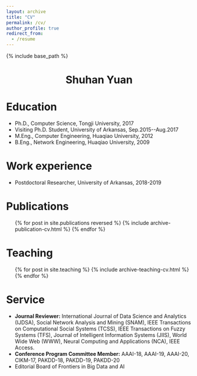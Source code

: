 ```yaml
---
layout: archive
title: "CV"
permalink: /cv/
author_profile: true
redirect_from:
  - /resume
---
```


{% include base_path %}
<center> <h1>Shuhan Yuan</h1> </center>

Education
======
* Ph.D., Computer Science, Tongji University, 2017
  <!-- * Doctoral Thesis: Massive Text Data Feature Learning and Semantic Understanding
  * Supervisor: Prof. Yang Xiang -->
* Visiting Ph.D. Student, University of Arkansas, Sep.2015--Aug.2017
  <!-- * Supervisor: [Dr. Xintao Wu](http://csce.uark.edu/~xintaowu/) -->
* M.Eng., Computer Engineering, Huaqiao University, 2012
  <!-- * Master Thesis: User Behavior Similarity Analysis in Location-based Social Network
  * Supervisor: Prof. Weibin Chen -->
* B.Eng., Network Engineering, Huaqiao University, 2009




Work experience
======
* Postdoctoral Researcher, University of Arkansas, 2018-2019 
  <!-- * Supervisor: [Dr. Xintao Wu](http://csce.uark.edu/~xintaowu/) -->
  

Publications
======
  <ul>{% for post in site.publications reversed %}
    {% include archive-publication-cv.html %}
  {% endfor %}</ul>
  
<!-- Talks
======
  <ul>{% for post in site.talks %}
    {% include archive-single-talk-cv.html %}
  {% endfor %}</ul> -->
  
Teaching
======
  <ul>{% for post in site.teaching %}
    {% include archive-teaching-cv.html %}
  {% endfor %}</ul>
  
Service
======
* **Journal Reviewer:** International Journal of Data Science and Analytics (IJDSA), Social Network Analysis and Mining (SNAM), IEEE Transactions on Computational Social Systems (TCSS), IEEE Transactions on Fuzzy Systems (TFS), Journal of Intelligent Information Systems (JIIS), World Wide Web (WWW), Neural Computing and Applications (NCA), IEEE Access.
* **Conference Program Committee Member:** AAAI-18, AAAI-19, AAAI-20, CIKM-17, PAKDD-18, PAKDD-19, PAKDD-20
* Editorial Board of Frontiers in Big Data and AI
